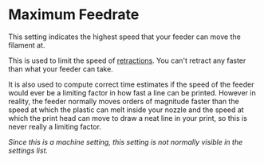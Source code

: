 Maximum Feedrate
====
This setting indicates the highest speed that your feeder can move the filament at.

This is used to limit the speed of [retractions](../travel/retraction_speed.md). You can't retract any faster than what your feeder can take.

It is also used to compute correct time estimates if the speed of the feeder would ever be a limiting factor in how fast a line can be printed. However in reality, the feeder normally moves orders of magnitude faster than the speed at which the plastic can melt inside your nozzle and the speed at which the print head can move to draw a neat line in your print, so this is never really a limiting factor.

*Since this is a machine setting, this setting is not normally visible in the settings list.*